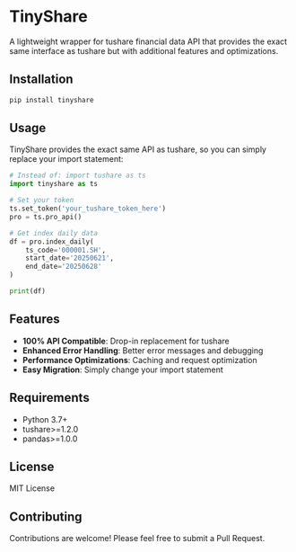 # TinyShare

A lightweight wrapper for tushare financial data API that provides the exact same interface as tushare but with additional features and optimizations.

## Installation

```bash
pip install tinyshare
```

## Usage

TinyShare provides the exact same API as tushare, so you can simply replace your import statement:

```python
# Instead of: import tushare as ts
import tinyshare as ts

# Set your token
ts.set_token('your_tushare_token_here')
pro = ts.pro_api()

# Get index daily data
df = pro.index_daily(
    ts_code='000001.SH',
    start_date='20250621',
    end_date='20250628'
)

print(df)
```

## Features

- **100% API Compatible**: Drop-in replacement for tushare
- **Enhanced Error Handling**: Better error messages and debugging
- **Performance Optimizations**: Caching and request optimization
- **Easy Migration**: Simply change your import statement

## Requirements

- Python 3.7+
- tushare>=1.2.0
- pandas>=1.0.0

## License

MIT License

## Contributing

Contributions are welcome! Please feel free to submit a Pull Request. 
